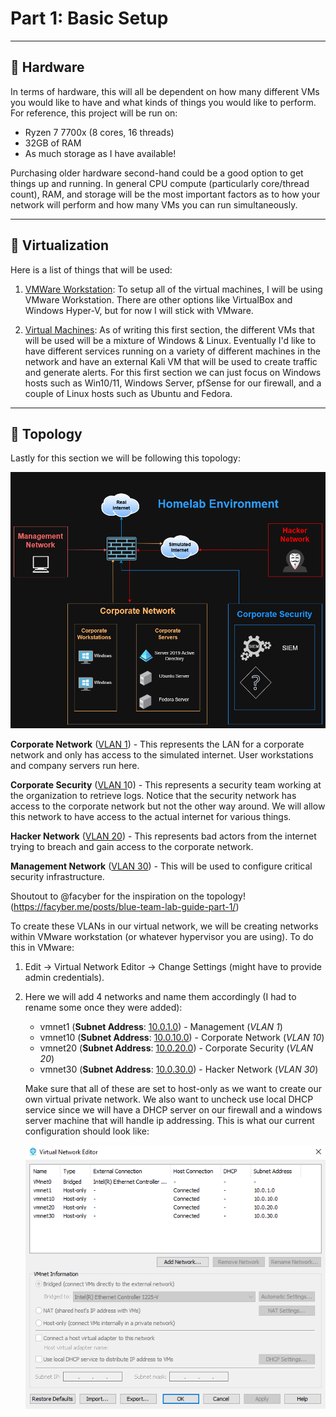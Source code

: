 # **Part 1: Basic Setup**

------

## 🔹 Hardware

In terms of hardware, this will all be dependent on how many different VMs you would like to have and what kinds of things you would like to perform. For reference, this project will be run on:

* Ryzen 7 7700x (8 cores, 16 threads) 
* 32GB of RAM
* As much storage as I have available!

Purchasing older hardware second-hand could be a good option to get things up and running. In general CPU compute (particularly core/thread count), RAM, and storage will be the most important factors as to how your network will perform and how many VMs you can run simultaneously. 

------

## 🔹 Virtualization

Here is a list of things that will be used:

1. <u>VMWare Workstation</u>: To setup all of the virtual machines, I will be using VMware Workstation. There are other options like VirtualBox and Windows Hyper-V, but for now I will stick with VMware.  

2. <u>Virtual Machines</u>: As of writing this first section, the different VMs that will be used will be a mixture of Windows & Linux. Eventually I'd like to have different services running on a variety of different machines in the network and have an external Kali VM that will be used to create traffic and generate alerts. For this first section we can just focus on Windows hosts such as Win10/11, Windows Server, pfSense for our firewall, and a couple of Linux hosts such as Ubuntu and Fedora.  

------

## 🔹 Topology

Lastly for this section we will be following this topology:

![topology map](https://github.com/alexh200/blue-team-homelab/blob/main/basic-setup/topology.png?raw=true)

**Corporate Network** (<u>VLAN 1</u>) - This represents the LAN for a corporate network and only has access to the simulated internet. User workstations and company servers run here.

**Corporate Security** (<u>VLAN 1</u>0) - This represents a security team working at the organization to retrieve logs. Notice that the security network has access to the corporate network but not the other way around. We will allow this network to have access to the actual internet for various things.

**Hacker Network** (<u>VLAN 20</u>) - This represents bad actors from the internet trying to breach and gain access to the corporate network.

**Management Network** (<u>VLAN 30</u>) - This will be used to configure critical security infrastructure.

Shoutout to @facyber for the inspiration on the topology! (https://facyber.me/posts/blue-team-lab-guide-part-1/)

To create these VLANs in our virtual network, we will be creating networks within VMware workstation (or whatever hypervisor you are using). To do this in VMware:

1. Edit -> Virtual Network Editor -> Change Settings (might have to provide admin credentials).

2. Here we will add 4 networks and name them accordingly (I had to rename some once they were added):

   * vmnet1 (**Subnet Address**: <u>10.0.1.0</u>) - Management (*VLAN 1*)
   * vmnet10 (**Subnet Address**: <u>10.0.10.0</u>) - Corporate Network (*VLAN 10*)
   * vmnet20 (**Subnet Address**: <u>10.0.20.0</u>) - Corporate Security (*VLAN 20*)
   * vmnet30 (**Subnet Address**: <u>10.0.30.0</u>) - Hacker Network (*VLAN 30*)


   Make sure that all of these are set to host-only as we want to create our own virtual private network. We also want to uncheck use local DHCP service since we will have a DHCP server on our firewall and a windows server machine that will handle ip addressing. This is what our current configuration should look like:

   ![virtual network editor](https://github.com/alexh200/blue-team-homelab/blob/main/basic-setup/network_editor.png?raw=true)